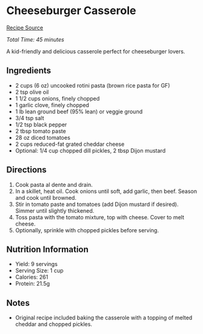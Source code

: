 # Cheeseburger Casserole
[Recipe Source](https://www.skinnytaste.com/cheeseburger-casserole/)

*Total Time: 45 minutes*

A kid-friendly and delicious casserole perfect for cheeseburger lovers.

## Ingredients
- 2 cups (6 oz) uncooked rotini pasta (brown rice pasta for GF)
- 2 tsp olive oil
- 1 1/2 cups onions, finely chopped
- 1 garlic clove, finely chopped
- 1 lb lean ground beef (95% lean) or veggie ground
- 3/4 tsp salt
- 1/2 tsp black pepper
- 2 tbsp tomato paste
- 28 oz diced tomatoes
- 2 cups reduced-fat grated cheddar cheese
- Optional: 1/4 cup chopped dill pickles, 2 tbsp Dijon mustard

## Directions
1. Cook pasta al dente and drain.
2. In a skillet, heat oil. Cook onions until soft, add garlic, then beef. Season and cook until browned.
3. Stir in tomato paste and tomatoes (add Dijon mustard if desired). Simmer until slightly thickened.
4. Toss pasta with the tomato mixture, top with cheese. Cover to melt cheese.
5. Optionally, sprinkle with chopped pickles before serving.

## Nutrition Information
- Yield: 9 servings
- Serving Size: 1 cup
- Calories: 261
- Protein: 21.5g

## Notes
- Original recipe included baking the casserole with a topping of melted cheddar and chopped pickles.
